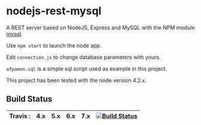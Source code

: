 # nodejs-rest-mysql

A REST server based on NodeJS, Express and MySQL with the NPM module [mysql](https://github.com/mysqljs/mysql).

Use `npm start` to launch the node app. 

Edit `connection.js` to change database parameters with yours.

`afpamon.sql` is a simple sql script used as example in this project. 

This project has been tested with the node version 4.2.x. 

## Build Status

|Travis : | 4.x | 5.x | 6.x| 7.x |[![Build Status](https://travis-ci.org/viasisco/nodejs-rest-mysql.svg?branch=master)](https://travis-ci.org/viasisco/nodejs-rest-mysql)|
|---|---|---|---|---|---|

